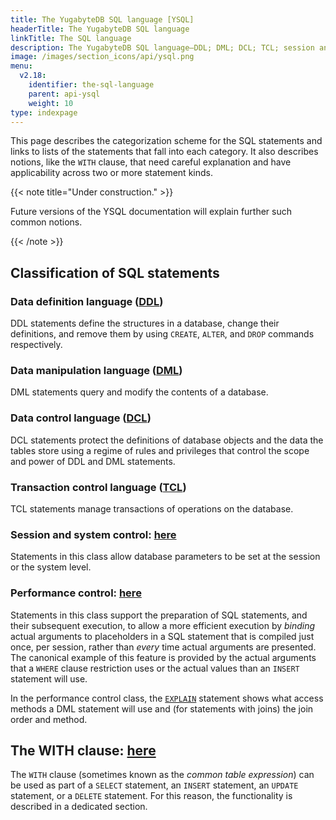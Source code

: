 ```yaml
---
title: The YugabyteDB SQL language [YSQL]
headerTitle: The YugabyteDB SQL language
linkTitle: The SQL language
description: The YugabyteDB SQL language—DDL; DML; DCL; TCL; session and system control; performance control
image: /images/section_icons/api/ysql.png
menu:
  v2.18:
    identifier: the-sql-language
    parent: api-ysql
    weight: 10
type: indexpage
---
```

This page describes the categorization scheme for the SQL statements and links to lists of the statements that fall into each category. It also describes notions, like the `WITH` clause, that need careful explanation and have applicability across two or more statement kinds.

{{< note title="Under construction." >}}

Future versions of the YSQL documentation will explain further such common notions.

{{< /note >}}

## Classification of SQL statements

### Data definition language ([DDL](./statements/#data-definition-language-ddl))

DDL statements define the structures in a database, change their definitions, and remove them by using `CREATE`, `ALTER`, and `DROP` commands respectively.

### Data manipulation language ([DML](./statements/#data-manipulation-language-dml))

DML statements query and modify the contents of a database.

### Data control language ([DCL](./statements/#data-control-language-dcl))

DCL statements protect the definitions of database objects and the data the tables store using a regime of rules and privileges that control the scope and power of DDL and DML statements.

### Transaction control language ([TCL](./statements/#transaction-control-language-tcl))

TCL statements manage transactions of operations on the database.

### Session and system control: [here](./statements/#session-and-system-control)

Statements in this class allow database parameters to be set at the session or the system level.

### Performance control: [here](./statements/#performance-control)

Statements in this class support the preparation of SQL statements, and their subsequent execution, to allow a more efficient execution by _binding_ actual arguments to placeholders in a SQL statement that is compiled just once, per session, rather than _every_ time actual arguments are presented. The canonical example of this feature is provided by the actual arguments that a `WHERE` clause restriction uses or the actual values than an `INSERT` statement will use.

In the performance control class, the [`EXPLAIN`](./statements/perf_explain/) statement shows what access methods a DML statement will use and (for statements with joins) the join order and method.

## The WITH clause: [here](./with-clause/)

The `WITH` clause (sometimes known as the _common table expression_) can be used as part of a `SELECT` statement, an `INSERT` statement, an `UPDATE` statement, or a `DELETE` statement. For this reason, the functionality is described in a dedicated section.
